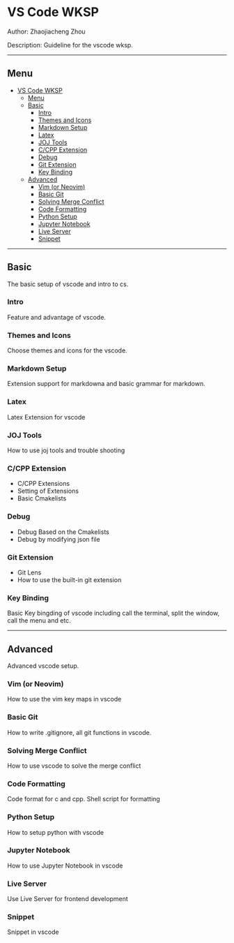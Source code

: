 # VS Code WKSP

Author: Zhaojiacheng Zhou

Description: Guideline for the vscode wksp.

---

## Menu

- [VS Code WKSP](#vs-code-wksp)
  - [Menu](#menu)
  - [Basic](#basic)
    - [Intro](#intro)
    - [Themes and Icons](#themes-and-icons)
    - [Markdown Setup](#markdown-setup)
    - [Latex](#latex)
    - [JOJ Tools](#joj-tools)
    - [C/CPP Extension](#ccpp-extension)
    - [Debug](#debug)
    - [Git Extension](#git-extension)
    - [Key Binding](#key-binding)
  - [Advanced](#advanced)
    - [Vim (or Neovim)](#vim-or-neovim)
    - [Basic Git](#basic-git)
    - [Solving Merge Conflict](#solving-merge-conflict)
    - [Code Formatting](#code-formatting)
    - [Python Setup](#python-setup)
    - [Jupyter Notebook](#jupyter-notebook)
    - [Live Server](#live-server)
    - [Snippet](#snippet)

---

## Basic

The basic setup of vscode and intro to cs.

### Intro

Feature and advantage of vscode.

### Themes and Icons

Choose themes and icons for the vscode.

### Markdown Setup

Extension support for markdowna and basic grammar for markdown.

### Latex

Latex Extension for vscode

### JOJ Tools

How to use joj tools and trouble shooting

### C/CPP Extension

- C/CPP Extensions
- Setting of Extensions
- Basic Cmakelists

### Debug

- Debug Based on the Cmakelists
- Debug by modifying json file

### Git Extension

- Git Lens
- How to use the built-in git extension

### Key Binding

Basic Key bingding of vscode including call the terminal, split the window, call the menu and etc.

---

## Advanced

Advanced vscode setup.

### Vim (or Neovim)

How to use the vim key maps in vscode

### Basic Git

How to write .gitignore, all git functions in vscode.

### Solving Merge Conflict

How to use vscode to solve the merge conflict

### Code Formatting

Code format for c and cpp. Shell script for formatting

### Python Setup

How to setup python with vscode

### Jupyter Notebook

How to use Jupyter Notebook in vscode

### Live Server

Use Live Server for frontend development

### Snippet

Snippet in vscode
